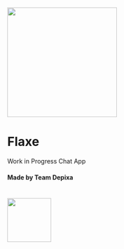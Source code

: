 # <img src="https://cdn.discordapp.com/attachments/1012763941442699327/1012791409415290920/Flaxe_Banner.png" width="250"/>
# Flaxe
Work in Progress Chat App
#### Made by Team Depixa
# <img src="https://cdn.discordapp.com/attachments/783779679705366629/1012782507911020605/Depixa_Banner.png" width="100"/>